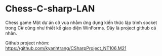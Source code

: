 # Chess-C-sharp-LAN
Chess game 
Một dự án cờ vua nhằm ứng dụng kiến thức lập trình socket trong C# cũng như thiết kế giao diện WinForms.
Đây là project github cá nhân. 

Github project nhóm: https://github.com/kyanhtrang/CSharpProject_NT106.M21 </br>


